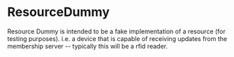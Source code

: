 # ResourceDummy
Resource Dummy is intended to be a fake implementation of a resource (for testing purposes).  i.e. a device that is capable of receiving updates from the membership server -- typically this will be a rfid reader.


